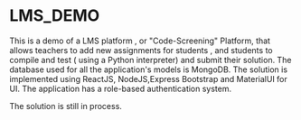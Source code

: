 # LMS_DEMO

This is a demo of a LMS platform , or "Code-Screening" Platform, that allows teachers to add new assignments for students , and students to compile and test ( using a Python interpreter) and submit their solution. The database used for all the application's models is MongoDB. The solution is implemented using ReactJS, NodeJS,Express Bootstrap and MaterialUI for UI. The application has a role-based authentication system.

The solution is still in process.
